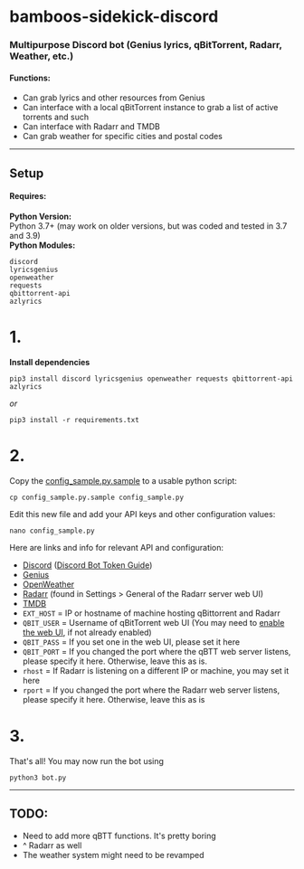 # bamboos-sidekick-discord
### Multipurpose Discord bot (Genius lyrics, qBitTorrent, Radarr, Weather, etc.)

#### Functions:
* Can grab lyrics and other resources from Genius
* Can interface with a local qBitTorrent instance to grab a list of active torrents and such
* Can interface with Radarr and TMDB
* Can grab weather for specific cities and postal codes

---

## Setup
#### Requires:  

**Python Version:**  
Python 3.7+ (may work on older versions, but was coded and tested in 3.7 and 3.9)  
**Python Modules:**  
```
discord
lyricsgenius
openweather
requests
qbittorrent-api
azlyrics
```  
# 1.  
**Install dependencies**  
```
pip3 install discord lyricsgenius openweather requests qbittorrent-api azlyrics
```
*or*  
```
pip3 install -r requirements.txt
```
# 2.  
Copy the [config_sample.py.sample](https://github.com/V3ntus/bamboos-sidekick-discord/blob/main/config_sample.py.sample) to a usable python script:  
```
cp config_sample.py.sample config_sample.py
```
Edit this new file and add your API keys and other configuration values:  
```
nano config_sample.py
```
Here are links and info for relevant API and configuration:  
* [Discord](https://discord.com/developers) ([Discord Bot Token Guide](https://realpython.com/how-to-make-a-discord-bot-python/#creating-an-application))
* [Genius](https://genius.com/api-clients)
* [OpenWeather](https://home.openweathermap.org/api_keys)
* [Radarr](https://www.home-assistant.io/integrations/radarr/#api_key) (found in Settings > General of the Radarr server web UI)
* [TMDB](https://www.themoviedb.org/settings/api)
* `EXT_HOST` = IP or hostname of machine hosting qBittorrent and Radarr
* `QBIT_USER` = Username of qBitTorrent web UI (You may need to [enable the web UI](https://lgallardo.com/2014/09/29/como-activar-la-interfaz-web-de-qbittorrent/), if not already enabled)
* `QBIT_PASS` = If you set one in the web UI, please set it here
* `QBIT_PORT` = If you changed the port where the qBTT web server listens, please specify it here. Otherwise, leave this as is.
* `rhost` = If Radarr is listening on a different IP or machine, you may set it here
* `rport` = If you changed the port where the Radarr web server listens, please specify it here. Otherwise, leave this as is  
# 3.  
That's all! You may now run the bot using  
```
python3 bot.py
```

---



## TODO:
* Need to add more qBTT functions. It's pretty boring
* ^ Radarr as well
* The weather system might need to be revamped
